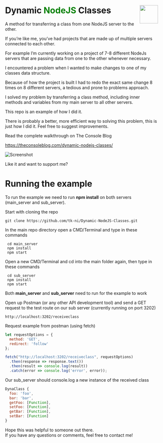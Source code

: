 # Dynamic <span style="color:green">NodeJS</span> Classes <img src="https://nodejs.org/static/images/logos/nodejs-new-pantone-black.svg" width="60" align="right" href="#"/>

A method for transferring a class from one NodeJS server to the other.

If you’re like me, you’ve had projects that are made up of multiple servers connected to each other.

For example I’m currently working on a project of 7-8 different NodeJs servers that are passing data from one to the other whenever necessary.

I encountered a problem when I wanted to make changes to one of my classes data structure.

Because of how the project is built I had to redo the exact same change 8 times on 8 different servers, a tedious and prone to problems approach.

I solved my problem by transferring a class method, including inner methods and variables from my main server to all other servers.

This repo is an example of how I did it.

There is probably a better, more efficient way to solving this problem, this is just how I did it. 
Feel free to suggest improvements.

Read the complete walkthrough on The Console Blog

https://theconsoleblog.com/dynamic-nodejs-classes/

![Screenshot](https://uploads-ssl.webflow.com/5c14e387dab576fe667689cf/5cbee341ae2b8813ae072f5b_Ko-fi_logo_RGB_Outline.png)

Like it and want to support me?

# Running the example
 To run the example we need to run <strong>npm install</strong> on both servers (main_server and sub_server).

 Start with cloning the repo 
 ```
 git clone https://github.com/tk-ni/Dynamic-NodeJS-Classes.git
```

In the main repo directory open a CMD/Terminal and type in these commands

```
 cd main_server
 npm install
 npm start
```

Open a new CMD/Terminal and cd into the main folder again, then type in these commands
```
 cd sub_server
 npm install
 npm start
```

Both <strong>main_server</strong> and <strong>sub_server</strong> need to run for the example to work

Open up Postman (or any other API development tool) and send a GET request to the test route on our sub server (currently running on port 3202)

```
http://localhost:3202/receiveclass
```

Request example from postman (using fetch)
```javascript
let requestOptions = {
  method: 'GET',
  redirect: 'follow'
};

fetch("http://localhost:3202/receiveclass", requestOptions)
  .then(response => response.text())
  .then(result => console.log(result))
  .catch(error => console.log('error', error));
```
Our sub_server should console.log a new instance of the received class
```javascript
DynaClass {
  foo: 'foo',
  bar: 'bar',
  getFoo: [Function],
  setFoo: [Function],
  getBar: [Function],
  setBar: [Function]
}
```
Hope this was helpful to someone out there. <br/>
If you have any questions or comments, feel free to contact me!





